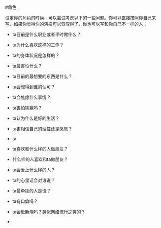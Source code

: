 #角色

设定你的角色的时候，可以尝试考虑以下的一些问题。你可以直接按照你自己来写，如果你觉得你的演技可以驾驭得了，你也可以写和你自己不一样的人：

- ta目前是什么职业或者平时做什么？
- ta为什么喜欢这样的工作？
- ta的身体状况是怎样的？
- ta最害怕什么？
- ta目前的最想要的东西是什么？

- ta会想得到谁的认可？
- ta会焦虑什么事情？
- ta害怕输赢吗？
- ta认为什么是好的生活？

- ta更相信自己的理性还是感觉？
- ta

- ta喜欢和什么样的人做朋友？
- 什么样的人喜欢和ta做朋友？
- ta会爱上什么样的人？
- ta的心里话会对谁说？
- ta最牵挂的人是谁？

- ta有口癖吗？
- ta会赶新潮吗？类似网络流行之类的？
- 